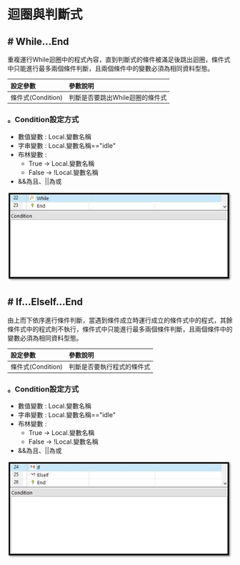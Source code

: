 # 迴圈與判斷式

## \# While...End

重複運行While迴圈中的程式內容，直到判斷式的條件被滿足後跳出迴圈，條件式中只能進行最多兩個條件判斷，且兩個條件中的變數必須為相同資料型態。

| 設定參數 | 參數說明 |
| :--- | :--- |
| 條件式\(Condition\) | 判斷是否要跳出While迴圈的條件式 |

### 。Condition設定方式

* 數值變數 : Local.變數名稱
* 字串變數 : Local.變數名稱=="idle"
* 布林變數 :
  * True -&gt; Local.變數名稱
  * False -&gt; !Local.變數名稱
* &&為且、\|\|為或

![](../../../.gitbook/assets/while.jpg)

## \# If...ElseIf...End

由上而下依序進行條件判斷，當遇到條件成立時運行成立的條件式中的程式，其餘條件式中的程式則不執行，條件式中只能進行最多兩個條件判斷，且兩個條件中的變數必須為相同資料型態。

| 設定參數 | 參數說明 |
| :--- | :--- |
| 條件式\(Condition\) | 判斷是否要執行程式的條件式 |

### 。Condition設定方式

* 數值變數 : Local.變數名稱
* 字串變數 : Local.變數名稱=="idle"
* 布林變數 :
  * True -&gt; Local.變數名稱
  * False -&gt; !Local.變數名稱
* &&為且、\|\|為或

![](../../../.gitbook/assets/if-1.jpg)

